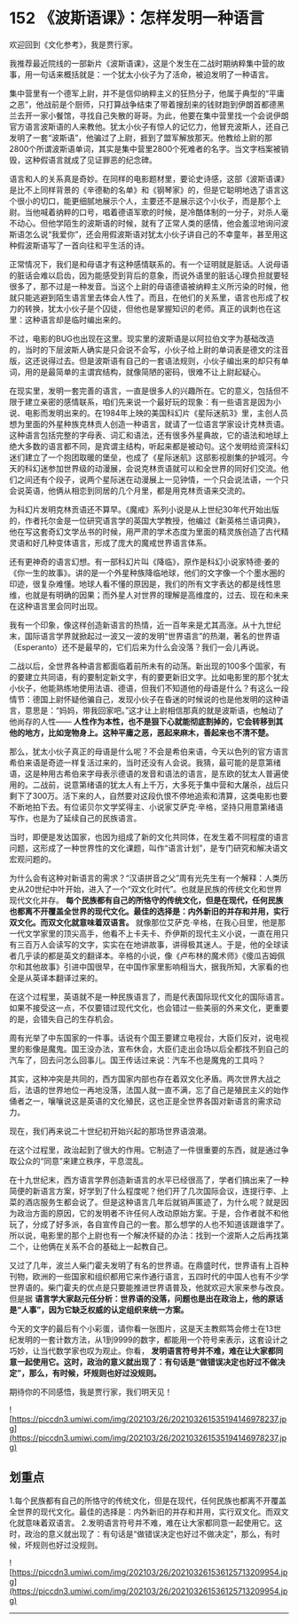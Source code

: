 # 152 《波斯语课》：怎样发明一种语言

欢迎回到《文化参考》，我是贾行家。

我推荐最近院线的一部新片《波斯语课》，这是个发生在二战时期纳粹集中营的故事，用一句话来概括就是：一个犹太小伙子为了活命，被迫发明了一种语言。

集中营里有一个德军上尉，并不是信仰纳粹主义的狂热分子，他属于典型的“平庸之恶”，他战前是个厨师，只打算战争结束了带着搜刮来的钱财跑到伊朗首都德黑兰去开一家小餐馆，寻找自己失散的哥哥。为此，他要在集中营里找一个会说伊朗官方语言波斯语的人来教他。犹太小伙子有惊人的记忆力，他冒充波斯人，还自己发明了一套“波斯语”，他骗过了上尉，捱到了盟军解放那天。他教给上尉的那2800个所谓波斯语单词，其实是集中营里2800个死难者的名字。当文字档案被销毁，这种假语言就成了见证罪恶的纪念碑。

语言和人的关系真是奇妙。在同样的电影题材里，要论史诗感，这部《波斯语课》是比不上同样背景的《辛德勒的名单》和《钢琴家》的，但是它聪明地选了语言这个很小的切口，能更细腻地展示个人，主要还不是展示这个小伙子，而是那个上尉。当他喊着纳粹的口号，唱着德语军歌的时候，是冷酷体制的一分子，对杀人毫不动心。但他学陌生的波斯语的时候，就有了正常人类的感情，他会羞涩地询问波斯语怎么说“我爱你”，还会用假波斯语对犹太小伙子讲自己的不幸童年，甚至用这种假波斯语写了一首向往和平生活的诗。

正常情况下，我们是和母语才有这种感情联系的。有一个证明就是脏话。人说母语的脏话会难以启齿，因为能感受到背后的意象，而说外语里的脏话心理负担就要轻很多了，那不过是一种发音。当这个上尉的母语德语被纳粹主义所污染的时候，他就只能逃避到陌生语言里去体会人性了。而且，在他们的关系里，语言也形成了权力的转换，犹太小伙子是个囚徒，但他也是掌握知识的老师。真正的讽刺也在这里：这种语言却是临时编出来的。

不过，电影的BUG也出现在这里。现实里的波斯语是以阿拉伯文字为基础改造的，当时的下层波斯人确实是只会说不会写，小伙子给上尉的单词表是德文的注音版，这还说得过去。但是波斯语有自己的一套语法规则，小伙子编出来的却只有单词，用的是最简单的主谓宾结构，就像简陋的密码，很难不让上尉起疑心。

在现实里，发明一套完善的语言，一直是很多人的兴趣所在。它的意义，包括但不限于建立亲密的感情联系，咱们先来说一个最好玩的现象：有一些语言是因为小说、电影而发明出来的。在1984年上映的美国科幻片《星际迷航3》里，主创人员想为里面的外星种族克林贡人创造一种语言，就请了一位语言学家设计克林贡语。这种语言包括完整的字母表、词汇和语法，还有很多外星典故，它的语法和地球上绝大多数的语言都不同，是宾谓主结构，听起来都是被动句。这个发明给资深科幻迷们建立了一个抱团取暖的堡垒，也成了《星际迷航》这部影视剧集的护城河。今天的科幻迷参加世界级的动漫展，会说克林贡语就可以和全世界的同好们交流。他们之间还有个段子，说两个星际迷在动漫展上一见钟情，一个只会说法语，一个只会说英语，他俩从相恋到同居的几个月里，都是用克林贡语来交流的。

为科幻片发明克林贡语还不算早。《魔戒》系列小说是从上世纪30年代开始出版的，作者托尔金是一位研究语言学的英国大学教授，他编过《新英格兰语词典》，他在写这套奇幻文学丛书的时候，用严肃的学术态度为里面的精灵族创造了古代精灵语和好几种变体语言，形成了庞大的魔戒世界语言体系。

还有更神奇的语言幻想。有一部科幻片叫《降临》，原作是科幻小说家特德·姜的《你一生的故事》。讲的是一个外星种族降临地球，他们的文字像一个个墨水圈的印迹，很复杂难懂。地球人看不懂的原因是，我们的所有文字表达的都是线性思维，也就是有明确的因果；而外星人对世界的理解是高维度的，过去、现在和未来在这种语言里会同时出现。

我有一个印象，像这样创造新语言的热情，近一百年来是尤其高涨。从十九世纪末，国际语言学界就掀起过一波又一波的发明“世界语言”的热潮，著名的世界语（Esperanto）还不是最早的，它们后来为什么会没落？我们一会儿再说。

二战以后，全世界各种语言都面临着前所未有的动荡。新出现的100多个国家，有的要建立共同语，有的要制定新文字，有的要更新旧文字。比如电影里的那个犹太小伙子，他能熟练地使用法语、德语，但我们不知道他的母语是什么？有这么一段情节：德国上尉怀疑他骗自己，发现小伙子在昏迷的时候说的也是他发明的这种语言，意思是：“妈妈，带我回家吧。”这才让上尉相信那真的就是波斯语，也触动了他尚存的人性—— **人性作为本性，也不是狠下心就能彻底割掉的，它会转移到其他的地方，比如宠物身上。这种平庸之恶，恶起来麻木，善起来也不清不楚。**

那么，犹太小伙子真正的母语是什么呢？不会是希伯来语，今天以色列的官方语言希伯来语是奇迹一样复活过来的，当时还没有人会说。我猜，最可能的是意第绪语，这是种用古希伯来字母表示德语的发音和语法的语言，是东欧的犹太人普遍使用的。二战前，说意第绪语的犹太人有上千万，大多死于集中营和大屠杀，战后只剩下了300万。活下来的人，自然要对这段仇恨不停地追索和清算，这类电影也要不断地拍下去。有位诺贝尔文学奖得主、小说家艾萨克·辛格，坚持只用意第绪语写作，也是为了延续自己的民族语言。

当时，即便是发达国家，也因为组成了新的文化共同体，在发生着不同程度的语言问题，这形成了一种世界性的文化课题，叫作“语言计划”，是专门研究和解决语文宏观问题的。

为什么会有这种对新语言的需求？“汉语拼音之父”周有光先生有一个解释：人类历史从20世纪中叶开始，进入了一个“双文化时代”。也就是民族的传统文化和世界现代文化并存。 **每个民族都有自己的所恪守的传统文化，但是在现代，任何民族也都离不开覆盖全世界的现代文化。最佳的选择是：内外新旧的并存和并用，实行双文化。而双文化就意味着双语言。** 就像那位艾萨克·辛格，在我心目里，他是那一代文学家里的顶尖高手，他看不上卡夫卡、乔伊斯的现代主义小说，一直在用只有三百万人会读写的文字，实实在在地讲故事，讲得极其迷人。于是，他的全球读者几乎读的都是英文的翻译本。辛格的小说，像《卢布林的魔术师》《傻瓜吉姆佩尔和其他故事》引进中国很早，在中国作家里影响相当大，据我所知，大家看的也全是从英译本翻译过来的。

在这个过程里，英语就不是一种民族语言了，而是代表国际现代文化的国际语言。如果不接受这一点，不仅要错过现代文化，也会错过一些美丽的外来文化，更重要的是，会错失自己的生存机会。

周有光举了中东国家的一件事。话说有个国王要建立电视台，大臣们反对，说电视里的影像是魔鬼。国王没办法，宣布休会，大臣们走出会场以后全都找不到自己的汽车了，回去问怎么回事儿。国王传话过来说：汽车不也是魔鬼的工具吗？

其实，这种冲突是共同的，西方国家内部也存在着双文化矛盾。两次世界大战之后，法语的世界地位一再地没落，法国人就一直不满，忘了自己是殖民主义的始作俑者之一，嚷嚷说这是英语的文化殖民，这也正是全世界各国对新语言的需求动力。

现在，我们再来说二十世纪初开始兴起的那场世界语浪潮。

在这个过程里，政治起到了很大的作用。它制造了一件很重要的东西，就是通过争取公众的“同意”来建立秩序，平息混乱。

在十九世纪末，西方语言学界创造新语言的水平已经很高了，学者们搞出来了一种简便的新语言方案，好学到了什么程度呢？他们开了几次国际会议，连提行李、上菜的酒店服务生都会说了。但是这种语言几年后就销声匿迹了，为什么呢？就是因为政治方面的原因，它的发明者不许任何人改动原始方案。于是，合作者就不和他玩了，分成了好多派，各自宣传自己的一套。那么想学的人也不知道该跟谁学了。所以说，电影里的那个上尉也有一个解决怀疑的办法：找到一个波斯人之后再找第二个，让他俩在关系不合的基础上一起教自己。

又过了几年，波兰人柴门霍夫发明了有名的世界语。在鼎盛时代，世界语有上百种刊物，欧洲的一些国家和组织都用它来作通行语言，五四时代的中国人也有不少学世界语的。柴门霍夫的优点是只要能推进世界语普及，他就欢迎大家来参与改良。但是据 **语言学大家赵元任分析：世界语的没落，问题也是出在政治上，他的原话是“人事”，因为它缺乏权威的认定组织来统一方案。**

今天的文字的最后有个小彩蛋，请你看一张图片，这是天主教熙笃会修士在13世纪发明的一套计数方法，从1到9999的数字，都能用一个符号来表示，这套设计之巧妙，让当代数学家也叹为观止。你看， **发明语言符号并不难，难在让大家都同意一起使用它。这时，政治的意义就出现了：有句话是“做错误决定也好过不做决定”，那么，有时候，坏规则也好过没规则。**

期待你的不同感悟，我是贾行家，我们明天见！

![https://piccdn3.umiwi.com/img/202103/26/202103261535194146978237.jpg](https://piccdn3.umiwi.com/img/202103/26/202103261535194146978237.jpg)

## 划重点

1.每个民族都有自己的所恪守的传统文化，但是在现代，任何民族也都离不开覆盖全世界的现代文化。最佳的选择是：内外新旧的并存和并用，实行双文化。而双文化就意味着双语言。
2.发明语言符号并不难，难在让大家都同意一起使用它。这时，政治的意义就出现了：有句话是“做错误决定也好过不做决定”，那么，有时候，坏规则也好过没规则。

![https://piccdn3.umiwi.com/img/202103/26/202103261536125713209954.jpg](https://piccdn3.umiwi.com/img/202103/26/202103261536125713209954.jpg)

---

